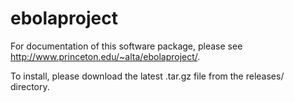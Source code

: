 ebolaproject
============

For documentation of this software package, please see 
http://www.princeton.edu/~alta/ebolaproject/.

To install, please download the latest .tar.gz file from the releases/ 
directory.

